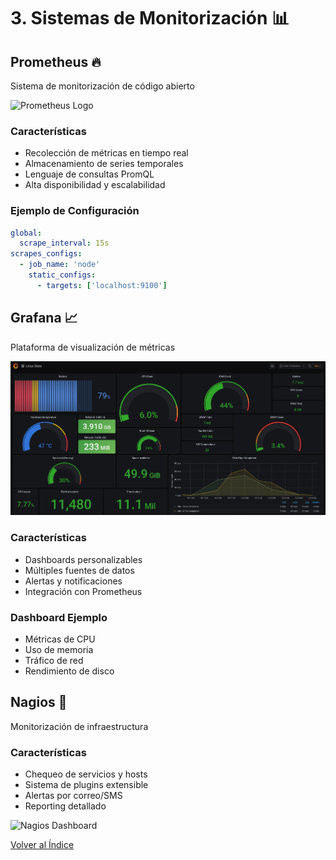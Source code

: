 # 3. Sistemas de Monitorización 📊
## Prometheus 🔥
Sistema de monitorización de código abierto

![Prometheus Logo](https://i0.wp.com/unaaldia.hispasec.com/wp-content/uploads/2021/10/prometheus.png?fit=750%2C450&ssl=1)

### Características
- Recolección de métricas en tiempo real
- Almacenamiento de series temporales
- Lenguaje de consultas PromQL
- Alta disponibilidad y escalabilidad

### Ejemplo de Configuración
```yaml
global:
  scrape_interval: 15s
scrapes_configs:
  - job_name: 'node'
    static_configs:
      - targets: ['localhost:9100']
```

## Grafana 📈
Plataforma de visualización de métricas

![Grafana Logo](/images/main.jpg)

### Características
- Dashboards personalizables
- Múltiples fuentes de datos
- Alertas y notificaciones
- Integración con Prometheus

### Dashboard Ejemplo
- Métricas de CPU
- Uso de memoria
- Tráfico de red
- Rendimiento de disco


## Nagios 🚨
Monitorización de infraestructura

### Características
- Chequeo de servicios y hosts
- Sistema de plugins extensible
- Alertas por correo/SMS
- Reporting detallado

![Nagios Dashboard](https://checkmk.com/application/files/9916/0456/2071/new_USX_blog.png)

[Volver al Índice](/README.md)
